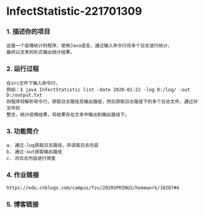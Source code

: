 # InfectStatistic-221701309 

### 1. 描述你的项目
    这是一个疫情统计的程序，使用Java语言，通过输入命令行将多个日志进行统计，
    最终以文本的形式输出统计结果。
### 2. 运行过程
    在src文件下输入命令行，
    例如：$ java InfectStatistic list -date 2020-01-22 -log D:/log/ -out D:/output.txt
    则程序将解析命令行，获取日志路径及输出路径，然后获取日志路径下的多个日志文件，通过对文件的
    整合，统计疫情结果，将结果存在文本中输出到输出路径下。
### 3. 功能简介
    a. 通过-log获取日志路径，并读取日志内容
    b. 通过-out获取输出路径
    c. 对日志内容进行筛查
### 4. 作业链接
    https://edu.cnblogs.com/campus/fzu/2020SPRINGS/homework/10287#4
### 5. 博客链接
    
